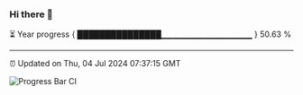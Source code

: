 ### Hi there 👋

⏳ Year progress { ███████████████▁▁▁▁▁▁▁▁▁▁▁▁▁▁▁ } 50.63 %

---

⏰ Updated on Thu, 04 Jul 2024 07:37:15 GMT

![Progress Bar CI](https://github.com/IshwaranRudhara/GIT-ACTION/workflows/Progress%20Bar%20CI/badge.svg)
